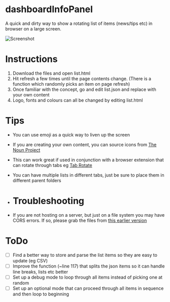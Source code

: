 # dashboardInfoPanel
A quick and dirty way to show a rotating list of items (news/tips etc) in browser on a large screen.

![Screenshot](https://github.com/adam-wood/dashboardInfoPanel/blob/master/screenshot.png?raw=true "Screenshot")

# Instructions
1. Download the files and open list.html
2. Hit refresh a few times until the page contents change. (There is a function which randomly picks an item on page refresh)
3. Once familiar with the concept, go and edit list.json and replace with your own content
4. Logo, fonts and colours can all be changed by editing list.html

# Tips
- You can use emoji as a quick way to liven up the screen
- If you are creating your own content, you can source icons from [The Noun Project](https://thenounproject.com/)
- This can work great if used in conjunction with a browser extension that can rotate through tabs eg [Tab Rotate](https://chrome.google.com/webstore/detail/tab-rotate/pjgjpabbgnnoohijnillgbckikfkbjed?hl=en-GB)
- You can have multiple lists in different tabs, just be sure to place them in different parent folders

- # Troubleshooting
- If you are not hosting on a server, but just on a file system you may have CORS errors. If so, please grab the files from [this earlier version](https://github.com/adam-wood/dashboardInfoPanel/tree/2f2f11019b0d25324823da9ddb1e7060fe0aa846)

# ToDo
- [ ] Find a better way to store and parse the list items so they are easy to update (eg CSV) 
- [ ] Improve the function (~line 117) that splits the json items so it can handle line breaks, lists etc better
- [ ] Set up a debug mode to loop through all items instead of picking one at random
- [ ] Set up an optional mode that can proceed through all items in sequence and then loop to beginning
